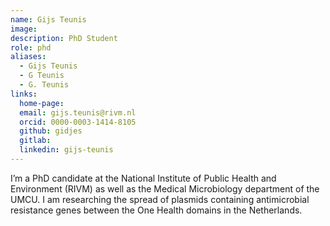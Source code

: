 ```yaml
---
name: Gijs Teunis
image: 
description: PhD Student
role: phd
aliases:
  - Gijs Teunis
  - G Teunis
  - G. Teunis
links:
  home-page: 
  email: gijs.teunis@rivm.nl
  orcid: 0000-0003-1414-8105
  github: gidjes
  gitlab:
  linkedin: gijs-teunis
---
```


I’m a PhD candidate at the National Institute of Public Health and Environment (RIVM) as well as the Medical Microbiology department of the UMCU. I am researching the spread of plasmids containing antimicrobial resistance genes between the One Health domains in the Netherlands.